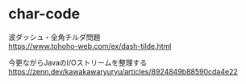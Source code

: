 # char-code

波ダッシュ・全角チルダ問題  
https://www.tohoho-web.com/ex/dash-tilde.html  

今更ながらJavaのI/Oストリームを整理する  
https://zenn.dev/kawakawaryuryu/articles/8924849b88590cda4e22  
